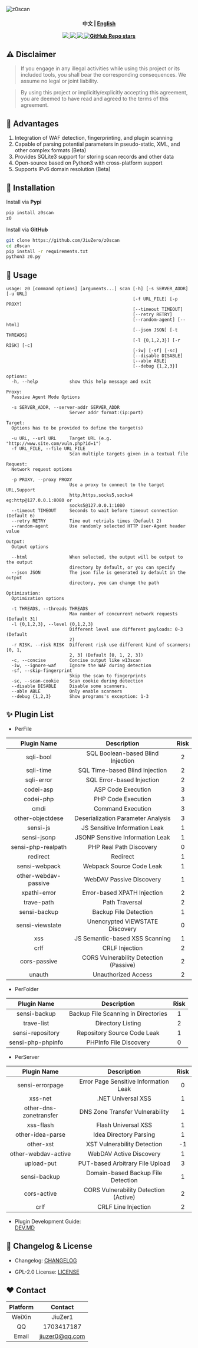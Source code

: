 ![z0scan](https://socialify.git.ci/JiuZero/z0scan/image?description=1&font=Source+Code+Pro&name=1&owner=1&pattern=Solid&theme=Auto)

<h4 align="center" dir="auto">
  中文 | <a href="https://github.com/JiuZero/z0scan/blob/master/README.MD">English</a>
</p>

<p align="center">
  <a href="https://www.python.org/">
      <img src="https://img.shields.io/badge/Language-Python3-yellow.svg">
  <a href="https://github.com/JiuZero/z0scan">
      <img src="https://img.shields.io/pypi/v/z0scan">
  <a href="https://www.gnu.org/licenses/gpl-2.0.en.html">
      <img src="https://img.shields.io/badge/License-GPL2-_red.svg">
      <img alt="GitHub Repo stars" src="https://img.shields.io/github/stars/jiuzero/z0scan">
  </a>
</p>

## ⚠️ Disclaimer

> If you engage in any illegal activities while using this project or its included tools, you shall bear the corresponding consequences. We assume no legal or joint liability.

> By using this project or implicitly/explicitly accepting this agreement, you are deemed to have read and agreed to the terms of this agreement.

## 🌟 Advantages

1. Integration of WAF detection, fingerprinting, and plugin scanning  
2. Capable of parsing potential parameters in pseudo-static, XML, and other complex formats (Beta)
3. Provides SQLite3 support for storing scan records and other data  
4. Open-source based on Python3 with cross-platform support  
5. Supports IPv6 domain resolution (Beta)

## 🔧 Installation

Install via **Pypi**  
```bash
pip install z0scan
z0
```

Install via **GitHub**  
```bash
git clone https://github.com/JiuZero/z0scan
cd z0scan
pip install -r requirements.txt
python3 z0.py
```

## 🚀 Usage

```
usage: z0 [command options] [arguments...] scan [-h] [-s SERVER_ADDR] [-u URL]
                                                [-f URL_FILE] [-p PROXY]
                                                [--timeout TIMEOUT]
                                                [--retry RETRY]
                                                [--random-agent] [--html]
                                                [--json JSON] [-t THREADS]
                                                [-l {0,1,2,3}] [-r RISK] [-c]
                                                [-iw] [-sf] [-sc]
                                                [--disable DISABLE]
                                                [--able ABLE]
                                                [--debug {1,2,3}]

options:
  -h, --help            show this help message and exit

Proxy:
  Passive Agent Mode Options

  -s SERVER_ADDR, --server-addr SERVER_ADDR
                        Server addr format:(ip:port)

Target:
  Options has to be provided to define the target(s)

  -u URL, --url URL     Target URL (e.g. "http://www.site.com/vuln.php?id=1")
  -f URL_FILE, --file URL_FILE
                        Scan multiple targets given in a textual file

Request:
  Network request options

  -p PROXY, --proxy PROXY
                        Use a proxy to connect to the target URL,Support
                        http,https,socks5,socks4 eg:http@127.0.0.1:8080 or
                        socks5@127.0.0.1:1080
  --timeout TIMEOUT     Seconds to wait before timeout connection (Default 6)
  --retry RETRY         Time out retrials times (Default 2)
  --random-agent        Use randomly selected HTTP User-Agent header value

Output:
  Output options

  --html                When selected, the output will be output to the output
                        directory by default, or you can specify
  --json JSON           The json file is generated by default in the output
                        directory, you can change the path

Optimization:
  Optimization options

  -t THREADS, --threads THREADS
                        Max number of concurrent network requests (Default 31)
  -l {0,1,2,3}, --level {0,1,2,3}
                        Different level use different payloads: 0-3 (Default
                        2)
  -r RISK, --risk RISK  Different risk use different kind of scanners: [0, 1,
                        2, 3] (Default [0, 1, 2, 3])
  -c, --concise         Concise output like w13scan
  -iw, --ignore-waf     Ignore the WAF during detection
  -sf, --skip-fingerprint
                        Skip the scan to fingerprints
  -sc, --scan-cookie    Scan cookie during detection
  --disable DISABLE     Disable some scanners.
  --able ABLE           Only enable scanners
  --debug {1,2,3}       Show programs's exception: 1-3
```

## ✨ Plugin List

- PerFile

| Plugin Name | Description | Risk |
|:---:|:----:|:----:|
| sqli-bool | SQL Boolean-based Blind Injection | 2 |
| sqli-time | SQL Time-based Blind Injection | 2 |
| sqli-error | SQL Error-based Injection | 2 |
| codei-asp | ASP Code Execution | 3 |
| codei-php | PHP Code Execution | 3 |
| cmdi | Command Execution | 3 |
| other-objectdese | Deserialization Parameter Analysis | 3 |
| sensi-js | JS Sensitive Information Leak | 1 |
| sensi-jsonp | JSONP Sensitive Information Leak | 1 |
| sensi-php-realpath | PHP Real Path Discovery | 0 |
| redirect | Redirect | 1 |
| sensi-webpack | Webpack Source Code Leak | 1 |
| other-webdav-passive | WebDAV Passive Discovery | 1 |
| xpathi-error | Error-based XPATH Injection | 2 |
| trave-path | Path Traversal | 2 |
| sensi-backup | Backup File Detection | 1 |
| sensi-viewstate | Unencrypted VIEWSTATE Discovery | 0 |
| xss | JS Semantic-based XSS Scanning | 1 |
| crlf | CRLF Injection | 2 |
| cors-passive | CORS Vulnerability Detection (Passive) | 2 |
| unauth | Unauthorized Access | 2 |

- PerFolder

| Plugin Name | Description | Risk |
|:---:|:----:|:----:|
| sensi-backup | Backup File Scanning in Directories | 1 |
| trave-list | Directory Listing | 2 |
| sensi-repository | Repository Source Code Leak | 1 |
| sensi-php-phpinfo | PHPInfo File Discovery | 0 |

- PerServer

| Plugin Name | Description | Risk |
|:---:|:----:|:----:|
| sensi-errorpage | Error Page Sensitive Information Leak | 0 |
| xss-net | .NET Universal XSS | 1 |
| other-dns-zonetransfer | DNS Zone Transfer Vulnerability | 1 |
| xss-flash | Flash Universal XSS | 1 |
| other-idea-parse | Idea Directory Parsing | 1 |
| other-xst | XST Vulnerability Detection | -1 |
| other-webdav-active | WebDAV Active Discovery | 1 |
| upload-put | PUT-based Arbitrary File Upload | 3 |
| sensi-backup | Domain-based Backup File Detection | 1 |
| cors-active | CORS Vulnerability Detection (Active) | 2 |
| crlf | CRLF Line Injection | 2 |

- Plugin Development Guide:  
[DEV.MD](https://github.com/JiuZero/z0scan/blob/master/doc/DEV.MD)

## 🔆 Changelog & License

- Changelog: [CHANGELOG](https://github.com/JiuZero/z0scan/blob/master/doc/CHANGELOG.MD)  

- GPL-2.0 License: [LICENSE](https://github.com/JiuZero/z0scan/blob/master/LICENSE)  

## ❤️ Contact

| Platform | Contact |
|:---:|:----:|
| WeiXin | JiuZer1 |
| QQ | 1703417187 |
| Email | jiuzer0@qq.com |